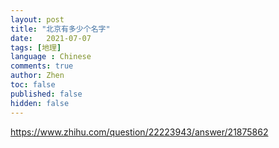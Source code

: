 ```yaml
---
layout: post
title: "北京有多少个名字"
date:   2021-07-07
tags: [地理]
language : Chinese
comments: true
author: Zhen
toc: false
published: false
hidden: false
---
```

https://www.zhihu.com/question/22223943/answer/21875862
<!--stackedit_data:
eyJoaXN0b3J5IjpbLTQ5MDU3MDA0OF19
-->